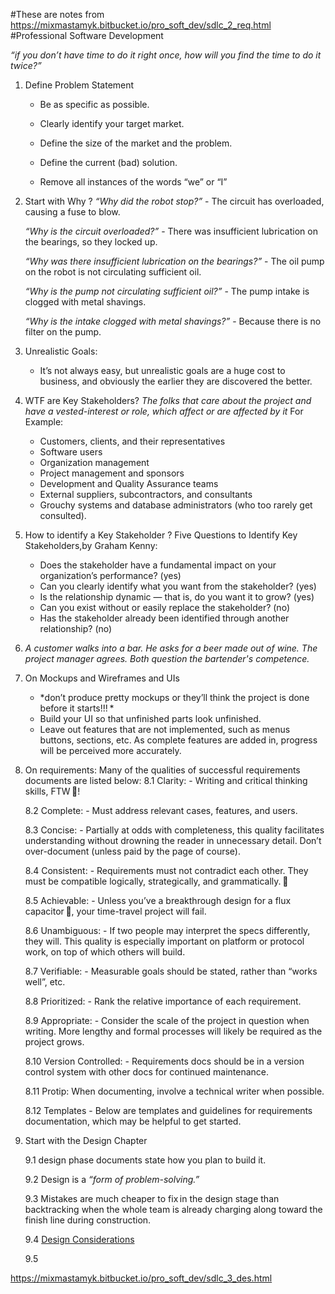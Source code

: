 #These are notes from https://mixmastamyk.bitbucket.io/pro_soft_dev/sdlc_2_req.html
#Professional Software Development

*“if you don’t have time to do it right once, how will you find the time to do it twice?”*

1. Define Problem Statement
	- Be as specific as possible.

	- Clearly identify your target market.

	- Define the size of the market and the problem.

	- Define the current (bad) solution.

	- Remove all instances of the words “we” or “I”

2. Start with Why ?
	*“Why did the robot stop?”*
		-	The circuit has overloaded, causing a fuse to blow.

	*“Why is the circuit overloaded?”*
		-	There was insufficient lubrication on the bearings, so they locked up.

	*“Why was there insufficient lubrication on the bearings?”*
		-	The oil pump on the robot is not circulating sufficient oil.

	*“Why is the pump not circulating sufficient oil?”*
		-	The pump intake is clogged with metal shavings.

	*“Why is the intake clogged with metal shavings?”*
		-	Because there is no filter on the pump.

3. Unrealistic Goals:
	- It’s not always easy, but unrealistic goals are a huge cost to business, and obviously the earlier they are discovered the better. 

4. WTF are Key Stakeholders?
	*The folks that care about the project and have a vested-interest or role, which affect or are affected by it*
	For Example:
	-	Customers, clients, and their representatives
	-	Software users
	-	Organization management
	-	Project management and sponsors
	-	Development and Quality Assurance teams
	-	External suppliers, subcontractors, and consultants
	-	Grouchy systems and database administrators (who too rarely get consulted).

5. How to identify a Key Stakeholder ?
	Five Questions to Identify Key Stakeholders,by Graham Kenny:

	-	Does the stakeholder have a fundamental impact on your organization’s performance? (yes)
	-	Can you clearly identify what you want from the stakeholder? (yes)
	-	Is the relationship dynamic — that is, do you want it to grow? (yes)
	-	Can you exist without or easily replace the stakeholder? (no)
	-	Has the stakeholder already been identified through another relationship? (no)

6. *A customer walks into a bar. He asks for a beer made out of wine. The project manager agrees.
Both question the bartender's competence.*

7. On Mockups and Wireframes and UIs
	- 	*don’t produce pretty mockups or they’ll think the project is done before it starts!!! *
	-	Build your UI so that unfinished parts look unfinished.
	-	Leave out features that are not implemented, such as menus buttons, sections, etc. 
		As complete features are added in, progress will be perceived more accurately.

8. On requirements:
	Many of the qualities of successful requirements documents are listed below:
	8.1 Clarity:
		- Writing and critical thinking skills, FTW !

	8.2 Complete:
		- Must address relevant cases, features, and users.

	8.3 Concise:
		- Partially at odds with completeness, this quality facilitates understanding without drowning the reader in unnecessary detail. Don’t over-document (unless paid by the page of course).

	8.4 Consistent:
		- Requirements must not contradict each other. They must be compatible logically, strategically, and grammatically. 

	8.5 Achievable:
		- Unless you’ve a breakthrough design for a flux capacitor , your time-travel project will fail.

	8.6 Unambiguous:
		- If two people may interpret the specs differently, they will. This quality is especially important on platform or protocol work, on top of which others will build.

	8.7 Verifiable:
		- Measurable goals should be stated, rather than “works well”, etc.

	8.8 Prioritized:
		- Rank the relative importance of each requirement.

	8.9 Appropriate:
		- Consider the scale of the project in question when writing. More lengthy and formal processes will likely be required as the project grows.

	8.10 Version Controlled:
		-	Requirements docs should be in a version control system with other docs for continued maintenance.

	8.11 Protip: When documenting, involve a technical writer when possible.
	
	8.12 Templates
		 - Below are templates and guidelines for requirements documentation, which may be helpful to get started.

9. Start with the Design Chapter
	
	9.1 design phase documents state how you plan to build it.
	
	9.2 Design is a *“form of problem-solving.”*

	9.3 Mistakes are much cheaper to fix in the design stage than backtracking when the whole team is already charging along toward the finish line during construction.

	9.4 [Design Considerations](https://docs.microsoft.com/en-us/previous-versions/msp-n-p/ee658124(v=pandp.10)?redirectedfrom=MSDN#DesignConsiderations)

	9.5 


https://mixmastamyk.bitbucket.io/pro_soft_dev/sdlc_3_des.html


